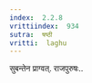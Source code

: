```yaml
---
index:  2.2.8
vrittiindex:  934
sutra:  षष्ठी
vritti:  laghu 
---
```


सुबन्तेन प्राग्वत्. राजपुरुषः..

